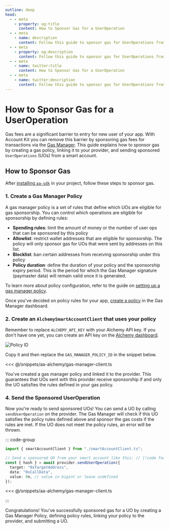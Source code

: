 ```yaml
---
outline: deep
head:
  - - meta
    - property: og:title
      content: How to Sponsor Gas for a UserOperation
  - - meta
    - name: description
      content: Follow this guide to sponsor gas for UserOperations from any ERC-4337 smart account. Account Kit is a vertically integrated stack for building apps that support ERC-4337.
  - - meta
    - property: og:description
      content: Follow this guide to sponsor gas for UserOperations from any ERC-4337 smart account. Account Kit is a vertically integrated stack for building apps that support ERC-4337.
  - - meta
    - name: twitter:title
      content: How to Sponsor Gas for a UserOperation
  - - meta
    - name: twitter:description
      content: Follow this guide to sponsor gas for UserOperations from any ERC-4337 smart account. Account Kit is a vertically integrated stack for building apps that support ERC-4337.
---
```


# How to Sponsor Gas for a UserOperation

Gas fees are a significant barrier to entry for new user of your app. With Account Kit you can remove this barrier by sponsoring gas fees for transactions via the [Gas Manager](https://docs.alchemy.com/docs/gas-manager-services/?a=ak-docs). This guide explains how to sponsor gas by creating a gas policy, linking it to your provider, and sending sponsored `UserOperations` (UOs) from a smart account.

## How to Sponsor Gas

After [installing `aa-sdk`](/getting-started/setup#install-the-packages) in your project, follow these steps to sponsor gas.

### 1. Create a Gas Manager Policy

A gas manager policy is a set of rules that define which UOs are eligible for gas sponsorship. You can control which operations are eligible for sponsorship by defining rules:

- **Spending rules**: limit the amount of money or the number of user ops that can be sponsored by this policy
- **Allowlist**: restrict wallet addresses that are eligible for sponsorship. The policy will only sponsor gas for UOs that were sent by addresses on this list.
- **Blocklist**: ban certain addresses from receiving sponsorship under this policy
- **Policy duration**: define the duration of your policy and the sponsorship expiry period. This is the period for which the Gas Manager signature (paymaster data) will remain valid once it is generated.

To learn more about policy configuration, refer to the guide on [setting up a gas manager policy](https://docs.alchemy.com/docs/setup-a-gas-manager-policy/?a=ak-docs).

Once you've decided on policy rules for your app, [create a policy](https://dashboard.alchemy.com/gas-manager/policy/create/?a=ak-docs) in the Gas Manager dashboard.

### 2. Create an `AlchemySmartAccountClient` that uses your policy

Remember to replace `ALCHEMY_API_KEY` with your Alchemy API key. If you don't have one yet, you can create an API key on the [Alchemy dashboard](https://dashboard.alchemy.com/signup/?a=aa-docs).

![Policy ID](/images/policy-id.png)

Copy it and then replace the `GAS_MANAGER_POLICY_ID` in the snippet below.

<<< @/snippets/aa-alchemy/gas-manager-client.ts

You've created a gas manager policy and linked it to the provider. This guarantees that UOs sent with this provider receive sponsorship if and only the UO satisfies the rules defined in your gas policy.

### 4. Send the Sponsored UserOperation

Now you're ready to send sponsored UOs! You can send a UO by calling `sendUserOperation` on the provider. The Gas Manager will check if this UO satisfies the policy rules defined above and sponsor the gas costs if the rules are met. If the UO does not meet the policy rules, an error will be thrown.

::: code-group

```ts [sponsor-gas.ts]
import { smartAccountClient } from "./smartAccountClient.ts";

// Send a sponsored UO from your smart account like this: // [!code focus:6]
const { hash } = await provider.sendUserOperation({
  target: "0xTargetAddress",
  data: "0xCallData",
  value: 0n, // value in bigint or leave undefined
});
```

<<< @/snippets/aa-alchemy/gas-manager-client.ts

:::

Congratulations! You've successfully sponsored gas for a UO by creating a Gas Manager Policy, defining policy rules, linking your policy to the provider, and submitting a UO.
